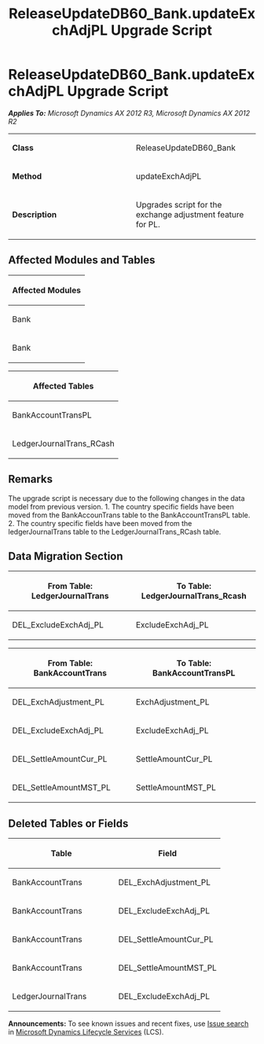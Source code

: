 ﻿---
title: ReleaseUpdateDB60_Bank.updateExchAdjPL Upgrade Script
TOCTitle: ReleaseUpdateDB60_Bank.updateExchAdjPL Upgrade Script
ms:assetid: cf908408-9805-73d6-84fb-e5570f817c5d
ms:mtpsurl: https://msdn.microsoft.com/en-us/library/JJ686885(v=AX.60)
ms:contentKeyID: 49711336
ms.date: 05/18/2015
mtps_version: v=AX.60
---

# ReleaseUpdateDB60\_Bank.updateExchAdjPL Upgrade Script 


_**Applies To:** Microsoft Dynamics AX 2012 R3, Microsoft Dynamics AX 2012 R2_

<table>
<colgroup>
<col style="width: 50%" />
<col style="width: 50%" />
</colgroup>
<tbody>
<tr class="odd">
<td><p><strong>Class</strong></p></td>
<td><p>ReleaseUpdateDB60_Bank</p></td>
</tr>
<tr class="even">
<td><p><strong>Method</strong></p></td>
<td><p>updateExchAdjPL</p></td>
</tr>
<tr class="odd">
<td><p><strong>Description</strong></p></td>
<td><p>Upgrades script for the exchange adjustment feature for PL.</p></td>
</tr>
</tbody>
</table>


## Affected Modules and Tables

<table>
<colgroup>
<col style="width: 100%" />
</colgroup>
<thead>
<tr class="header">
<th><p>Affected Modules</p></th>
</tr>
</thead>
<tbody>
<tr class="odd">
<td><p>Bank</p></td>
</tr>
<tr class="even">
<td><p>Bank</p></td>
</tr>
</tbody>
</table>


<table>
<colgroup>
<col style="width: 100%" />
</colgroup>
<thead>
<tr class="header">
<th><p>Affected Tables</p></th>
</tr>
</thead>
<tbody>
<tr class="odd">
<td><p>BankAccountTransPL</p></td>
</tr>
<tr class="even">
<td><p>LedgerJournalTrans_RCash</p></td>
</tr>
</tbody>
</table>


## Remarks

The upgrade script is necessary due to the following changes in the data model from previous version. 1. The country specific fields have been moved from the BankAccounTrans table to the BankAccountTransPL table. 2. The country specific fields have been moved from the ledgerJournalTrans table to the LedgerJournalTrans\_RCash table.

## Data Migration Section

<table>
<colgroup>
<col style="width: 50%" />
<col style="width: 50%" />
</colgroup>
<thead>
<tr class="header">
<th><p>From Table: LedgerJournalTrans</p></th>
<th><p>To Table: LedgerJournalTrans_Rcash</p></th>
</tr>
</thead>
<tbody>
<tr class="odd">
<td><p>DEL_ExcludeExchAdj_PL</p></td>
<td><p>ExcludeExchAdj_PL</p></td>
</tr>
</tbody>
</table>


<table>
<colgroup>
<col style="width: 50%" />
<col style="width: 50%" />
</colgroup>
<thead>
<tr class="header">
<th><p>From Table: BankAccountTrans</p></th>
<th><p>To Table: BankAccountTransPL</p></th>
</tr>
</thead>
<tbody>
<tr class="odd">
<td><p>DEL_ExchAdjustment_PL</p></td>
<td><p>ExchAdjustment_PL</p></td>
</tr>
<tr class="even">
<td><p>DEL_ExcludeExchAdj_PL</p></td>
<td><p>ExcludeExchAdj_PL</p></td>
</tr>
<tr class="odd">
<td><p>DEL_SettleAmountCur_PL</p></td>
<td><p>SettleAmountCur_PL</p></td>
</tr>
<tr class="even">
<td><p>DEL_SettleAmountMST_PL</p></td>
<td><p>SettleAmountMST_PL</p></td>
</tr>
</tbody>
</table>


## Deleted Tables or Fields

<table>
<colgroup>
<col style="width: 50%" />
<col style="width: 50%" />
</colgroup>
<thead>
<tr class="header">
<th><p>Table</p></th>
<th><p>Field</p></th>
</tr>
</thead>
<tbody>
<tr class="odd">
<td><p>BankAccountTrans</p></td>
<td><p>DEL_ExchAdjustment_PL</p></td>
</tr>
<tr class="even">
<td><p>BankAccountTrans</p></td>
<td><p>DEL_ExcludeExchAdj_PL</p></td>
</tr>
<tr class="odd">
<td><p>BankAccountTrans</p></td>
<td><p>DEL_SettleAmountCur_PL</p></td>
</tr>
<tr class="even">
<td><p>BankAccountTrans</p></td>
<td><p>DEL_SettleAmountMST_PL</p></td>
</tr>
<tr class="odd">
<td><p>LedgerJournalTrans</p></td>
<td><p>DEL_ExcludeExchAdj_PL</p></td>
</tr>
</tbody>
</table>

  
**Announcements:** To see known issues and recent fixes, use [Issue search](http://go.microsoft.com/fwlink/?linkid=389258) in [Microsoft Dynamics Lifecycle Services](http://go.microsoft.com/fwlink/?linkid=306505) (LCS).

